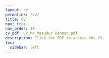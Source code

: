 ```yaml
---
layout: cv
permalink: /cv/
title: CV
nav: true
nav_order: 10
cv_pdf: CV_Md Masudur Rahman.pdf
description: Click the PDF to access the CV.
toc:
  sidebar: left
---
```

